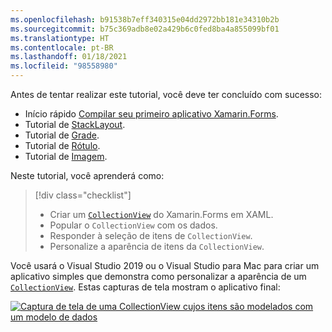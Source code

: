```yaml
---
ms.openlocfilehash: b91538b7eff340315e04dd2972bb181e34310b2b
ms.sourcegitcommit: b75c369adb8e02a429b6c0fed8ba4a855099bf01
ms.translationtype: HT
ms.contentlocale: pt-BR
ms.lasthandoff: 01/18/2021
ms.locfileid: "98558980"
---
```

Antes de tentar realizar este tutorial, você deve ter concluído com sucesso:

- Início rápido [Compilar seu primeiro aplicativo Xamarin.Forms](~/get-started/first-app/index.md).
- Tutorial de [StackLayout](~/get-started/tutorials/stacklayout/index.yml).
- Tutorial de [Grade](~/get-started/tutorials/grid/index.yml).
- Tutorial de [Rótulo](~/get-started/tutorials/label/index.yml).
- Tutorial de [Imagem](~/get-started/tutorials/image/index.yml).

Neste tutorial, você aprenderá como:

> [!div class="checklist"]
>
> - Criar um [`CollectionView`](xref:Xamarin.Forms.CollectionView) do Xamarin.Forms em XAML.
> - Popular o `CollectionView` com os dados.
> - Responder à seleção de itens de `CollectionView`.
> - Personalize a aparência de itens da `CollectionView`.

Você usará o Visual Studio 2019 ou o Visual Studio para Mac para criar um aplicativo simples que demonstra como personalizar a aparência de um [`CollectionView`](xref:Xamarin.Forms.CollectionView). Estas capturas de tela mostram o aplicativo final:

[![Captura de tela de uma CollectionView cujos itens são modelados com um modelo de dados](../images/customize-item-appearance-reduced.png "CollectionView exibindo dados modelados")](../images/customize-item-appearance-large.png#lightbox "CollectionView exibindo dados modelados")
